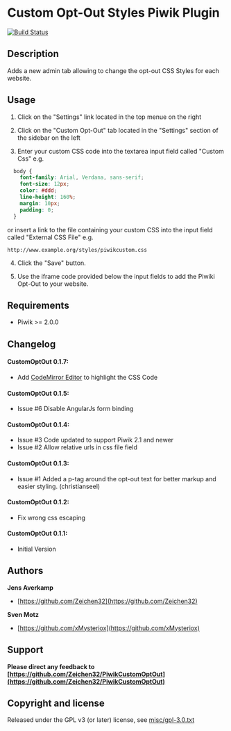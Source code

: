 # Custom Opt-Out Styles Piwik Plugin

[![Build Status](https://travis-ci.org/Zeichen32/PiwikCustomOptOut.png?branch=master)](https://travis-ci.org/Zeichen32/PiwikCustomOptOut)

## Description

Adds a new admin tab allowing to change the opt-out CSS Styles for each website.

## Usage

1) Click on the "Settings" link located in the top menue on the right

2) Click on the "Custom Opt-Out" tab located in the "Settings" section of the sidebar on the left

3) Enter your custom CSS code into the textarea input field called "Custom Css" e.g.
```css     
  body {
    font-family: Arial, Verdana, sans-serif;
    font-size: 12px;
    color: #ddd;
    line-height: 160%;
    margin: 10px;
    padding: 0;
  }
```
or insert a link to the file containing your custom CSS into the input field called "External CSS File" e.g.

  ``http://www.example.org/styles/piwikcustom.css``

4) Click the "Save" button.

5) Use the iframe code provided below the input fields to add the Piwiki Opt-Out to your website.


## Requirements

+ Piwik >= 2.0.0

## Changelog

#### CustomOptOut 0.1.7:
* Add [CodeMirror Editor](http://codemirror.net) to highlight the CSS Code

#### CustomOptOut 0.1.5:
* Issue #6 Disable AngularJs form binding

#### CustomOptOut 0.1.4:
* Issue #3 Code updated to support Piwik 2.1 and newer
* Issue #2 Allow relative urls in css file field

#### CustomOptOut 0.1.3:
* Issue #1 Added a p-tag around the opt-out text for better markup and easier styling. (christianseel)

#### CustomOptOut 0.1.2:
* Fix wrong css escaping

#### CustomOptOut 0.1.1:
* Initial Version


## Authors

**Jens Averkamp**

+ [https://github.com/Zeichen32](https://github.com/Zeichen32)

**Sven Motz**

+ [https://github.com/xMysteriox](https://github.com/xMysteriox)

## Support
**Please direct any feedback to [https://github.com/Zeichen32/PiwikCustomOptOut](https://github.com/Zeichen32/PiwikCustomOptOut)**

## Copyright and license

Released under the GPL v3 (or later) license, see [misc/gpl-3.0.txt](misc/gpl-3.0.txt)
